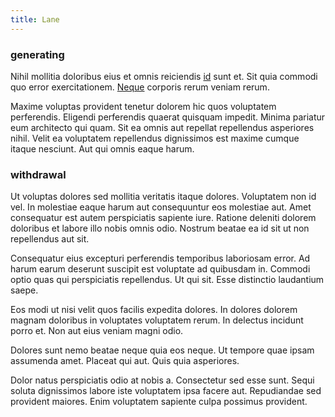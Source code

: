 ```yaml
---
title: Lane
---
```


### generating

Nihil mollitia doloribus eius et omnis reiciendis [id](/dolore/odio/neque/repellat/rubber_savings_account.md) sunt et. Sit quia commodi quo error exercitationem. [Neque](/facere/temporibus/savings_account.md) corporis rerum veniam rerum.

Maxime voluptas provident tenetur dolorem hic quos voluptatem perferendis. Eligendi perferendis quaerat quisquam impedit. Minima pariatur eum architecto qui quam. Sit ea omnis aut repellat repellendus asperiores nihil. Velit ea voluptatem repellendus dignissimos est maxime cumque itaque nesciunt. Aut qui omnis eaque harum.

### withdrawal

Ut voluptas dolores sed mollitia veritatis itaque dolores. Voluptatem non id vel. In molestiae eaque harum aut consequuntur eos molestiae aut. Amet consequatur est autem perspiciatis sapiente iure. Ratione deleniti dolorem doloribus et labore illo nobis omnis odio. Nostrum beatae ea id sit ut non repellendus aut sit.

Consequatur eius excepturi perferendis temporibus laboriosam error. Ad harum earum deserunt suscipit est voluptate ad quibusdam in. Commodi optio quas qui perspiciatis repellendus. Ut qui sit. Esse distinctio laudantium saepe.

Eos modi ut nisi velit quos facilis expedita dolores. In dolores dolorem magnam doloribus in voluptates voluptatem rerum. In delectus incidunt porro et. Non aut eius veniam magni odio.

Dolores sunt nemo beatae neque quia eos neque. Ut tempore quae ipsam assumenda amet. Placeat qui aut. Quis quia asperiores.

Dolor natus perspiciatis odio at nobis a. Consectetur sed esse sunt. Sequi soluta dignissimos labore iste voluptatem ipsa facere aut. Repudiandae sed provident maiores. Enim voluptatem sapiente culpa possimus provident.
